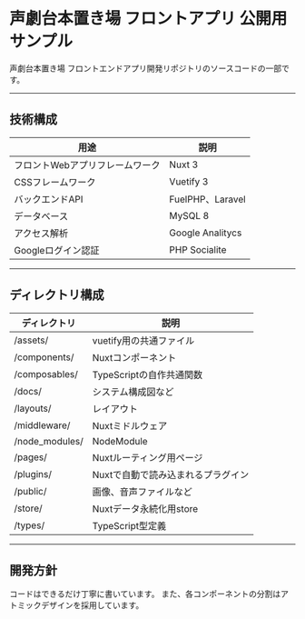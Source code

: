 # 声劇台本置き場 フロントアプリ 公開用サンプル

声劇台本置き場 フロントエンドアプリ開発リポジトリのソースコードの一部です。


***

## 技術構成

| 用途                            | 説明             |
| ------------------------------- | ---------------- |
| フロントWebアプリフレームワーク | Nuxt 3           |
| CSSフレームワーク               | Vuetify 3        |
| バックエンドAPI                 | FuelPHP、Laravel |
| データベース                    | MySQL 8          |
| アクセス解析                    | Google Analitycs |
| Googleログイン認証              | PHP Socialite    |

***

## ディレクトリ構成

| ディレクトリ   | 説明                               |
| -------------- | ---------------------------------- |
| /assets/       | vuetify用の共通ファイル            |
| /components/   | Nuxtコンポーネント                 |
| /composables/  | TypeScriptの自作共通関数           |
| /docs/         | システム構成図など                 |
| /layouts/      | レイアウト                         |
| /middleware/   | Nuxtミドルウェア                   |
| /node_modules/ | NodeModule                         |
| /pages/        | Nuxtルーティング用ページ           |
| /plugins/      | Nuxtで自動で読み込まれるプラグイン |
| /public/       | 画像、音声ファイルなど             |
| /store/        | Nuxtデータ永続化用store            |
| /types/        | TypeScript型定義                   |

***

## 開発方針

コードはできるだけ丁寧に書いています。
また、各コンポーネントの分割はアトミックデザインを採用しています。